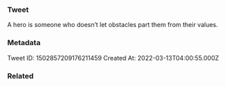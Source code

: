 ### Tweet
A hero is someone who doesn’t let obstacles part them from their values.

### Metadata
Tweet ID: 1502857209176211459
Created At: 2022-03-13T04:00:55.000Z

### Related

